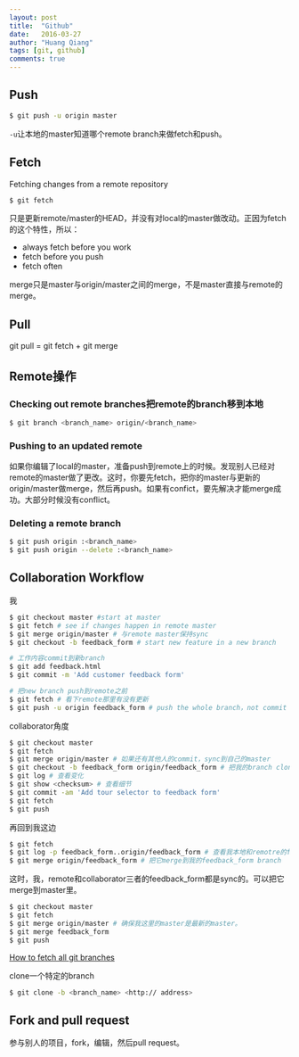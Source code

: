 ```yaml
---
layout: post
title:  "Github"
date:   2016-03-27
author: "Huang Qiang"
tags: [git, github]
comments: true
---
```


## Push

```bash
$ git push -u origin master
```

`-u`让本地的master知道哪个remote branch来做fetch和push。

## Fetch

Fetching changes from a remote repository

```bash
$ git fetch
```

只是更新remote/master的HEAD，并没有对local的master做改动。正因为fetch的这个特性，所以：

- always fetch before you work
- fetch before you push
- fetch often

merge只是master与origin/master之间的merge，不是master直接与remote的merge。

## Pull

git pull = git fetch + git merge

## Remote操作

### Checking out remote branches把remote的branch移到本地

```bash
$ git branch <branch_name> origin/<branch_name>
```

### Pushing to an updated remote

如果你编辑了local的master，准备push到remote上的时候。发现别人已经对remote的master做了更改。这时，你要先fetch，把你的master与更新的origin/master做merge，然后再push。如果有confict，要先解决才能merge成功。大部分时候没有conflict。

### Deleting a remote branch

```bash
$ git push origin :<branch_name>
$ git push origin --delete :<branch_name>
```

## Collaboration Workflow

我

```bash
$ git checkout master #start at master
$ git fetch # see if changes happen in remote master
$ git merge origin/master # 与remote master保持sync
$ git checkout -b feedback_form # start new feature in a new branch

# 工作内容commit到新branch
$ git add feedback.html
$ git commit -m 'Add customer feedback form'

# 把new branch push到remote之前
$ git fetch # 看下remote那里有没有更新
$ git push -u origin feedback_form # push the whole branch，not commit
```

collaborator角度

```bash
$ git checkout master
$ git fetch
$ git merge origin/master # 如果还有其他人的commit，sync到自己的master
$ git checkout -b feedback_form origin/feedback_form # 把我的branch clone下来到本地并切换进去。
$ git log # 查看变化
$ git show <checksum> # 查看细节
$ git commit -am 'Add tour selector to feedback form'
$ git fetch
$ git push
```

再回到我这边

```bash
$ git fetch
$ git log -p feedback_form..origin/feedback_form # 查看我本地和remotre的feedback_form的变化
$ git merge origin/feedback_form # 把它merge到我的feedback_form branch
```

这时，我，remote和collaborator三者的feedback_form都是sync的。可以把它merge到master里。

```bash
$ git checkout master
$ git fetch
$ git merge origin/master # 确保我这里的master是最新的master。
$ git merge feedback_form
$ git push
```

[How to fetch all git branches](https://stackoverflow.com/questions/10312521/how-to-fetch-all-git-branches)


clone一个特定的branch

```bash
$ git clone -b <branch_name> <http:// address>
```

## Fork and pull request

参与别人的项目，fork，编辑，然后pull request。
